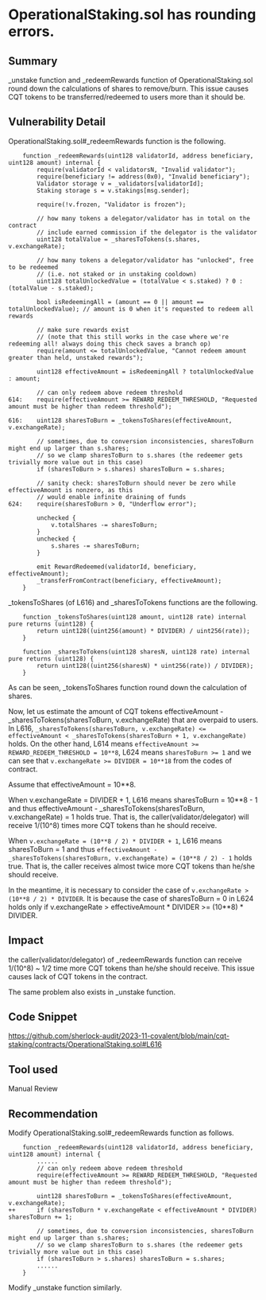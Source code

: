 # OperationalStaking.sol has rounding errors.

## Summary
_unstake function and _redeemRewards function of OperationalStaking.sol round down the calculations of shares to remove/burn.
This issue causes CQT tokens to be transferred/redeemed to users more than it should be.

## Vulnerability Detail
OperationalStaking.sol#_redeemRewards function is the following.
```solidity
    function _redeemRewards(uint128 validatorId, address beneficiary, uint128 amount) internal {
        require(validatorId < validatorsN, "Invalid validator");
        require(beneficiary != address(0x0), "Invalid beneficiary");
        Validator storage v = _validators[validatorId];
        Staking storage s = v.stakings[msg.sender];

        require(!v.frozen, "Validator is frozen");

        // how many tokens a delegator/validator has in total on the contract
        // include earned commission if the delegator is the validator
        uint128 totalValue = _sharesToTokens(s.shares, v.exchangeRate);

        // how many tokens a delegator/validator has "unlocked", free to be redeemed
        // (i.e. not staked or in unstaking cooldown)
        uint128 totalUnlockedValue = (totalValue < s.staked) ? 0 : (totalValue - s.staked);

        bool isRedeemingAll = (amount == 0 || amount == totalUnlockedValue); // amount is 0 when it's requested to redeem all rewards

        // make sure rewards exist
        // (note that this still works in the case where we're redeeming all! always doing this check saves a branch op)
        require(amount <= totalUnlockedValue, "Cannot redeem amount greater than held, unstaked rewards");

        uint128 effectiveAmount = isRedeemingAll ? totalUnlockedValue : amount;

        // can only redeem above redeem threshold
614:    require(effectiveAmount >= REWARD_REDEEM_THRESHOLD, "Requested amount must be higher than redeem threshold");

616:    uint128 sharesToBurn = _tokensToShares(effectiveAmount, v.exchangeRate);

        // sometimes, due to conversion inconsistencies, sharesToBurn might end up larger than s.shares;
        // so we clamp sharesToBurn to s.shares (the redeemer gets trivially more value out in this case)
        if (sharesToBurn > s.shares) sharesToBurn = s.shares;

        // sanity check: sharesToBurn should never be zero while effectiveAmount is nonzero, as this
        // would enable infinite draining of funds
624:    require(sharesToBurn > 0, "Underflow error");

        unchecked {
            v.totalShares -= sharesToBurn;
        }
        unchecked {
            s.shares -= sharesToBurn;
        }

        emit RewardRedeemed(validatorId, beneficiary, effectiveAmount);
        _transferFromContract(beneficiary, effectiveAmount);
    }
```
_tokensToShares (of L616) and _sharesToTokens functions are the following.
```solidity
    function _tokensToShares(uint128 amount, uint128 rate) internal pure returns (uint128) {
        return uint128((uint256(amount) * DIVIDER) / uint256(rate));
    }

    function _sharesToTokens(uint128 sharesN, uint128 rate) internal pure returns (uint128) {
        return uint128((uint256(sharesN) * uint256(rate)) / DIVIDER);
    }
```
As can be seen, _tokensToShares function round down the calculation of shares.

Now, let us estimate the amount of CQT tokens effectiveAmount - _sharesToTokens(sharesToBurn, v.exchangeRate) that are overpaid to users.
In L616, `_sharesToTokens(sharesToBurn, v.exchangeRate) <= effectiveAmount < _sharesToTokens(sharesToBurn + 1, v.exchangeRate)` holds.
On the other hand, L614 means `effectiveAmount >= REWARD_REDEEM_THRESHOLD = 10**8`, L624 means `sharesToBurn >= 1` and we can see that `v.exchangeRate >= DIVIDER = 10**18` from the codes of contract.

Assume that effectiveAmount = 10**8.

When v.exchangeRate = DIVIDER + 1, L616 means sharesToBurn = 10**8 - 1 and thus effectiveAmount - _sharesToTokens(sharesToBurn, v.exchangeRate) = 1 holds true.
That is, the caller(validator/delegator) will receive 1/(10^8) times more CQT tokens than he should receive.

When `v.exchangeRate = (10**8 / 2) * DIVIDER + 1`, L616 means sharesToBurn = 1 and thus `effectiveAmount - _sharesToTokens(sharesToBurn, v.exchangeRate) = (10**8 / 2) - 1` holds true.
That is, the caller receives almost twice more CQT tokens than he/she should receive.

In the meantime, it is necessary to consider the case of `v.exchangeRate > (10**8 / 2) * DIVIDER`.
It is because the case of sharesToBurn = 0 in L624 holds only if v.exchangeRate > effectiveAmount * DIVIDER >= (10**8) * DIVIDER.

## Impact
the caller(validator/delegator) of _redeemRewards function can receive 1/(10^8) ~ 1/2 time more CQT tokens than he/she should receive.
This issue causes lack of CQT tokens in the contract.

The same problem also exists in _unstake function.

## Code Snippet
https://github.com/sherlock-audit/2023-11-covalent/blob/main/cqt-staking/contracts/OperationalStaking.sol#L616

## Tool used
Manual Review

## Recommendation
Modify OperationalStaking.sol#_redeemRewards function as follows.
```solidity
    function _redeemRewards(uint128 validatorId, address beneficiary, uint128 amount) internal {
        ......
        // can only redeem above redeem threshold
        require(effectiveAmount >= REWARD_REDEEM_THRESHOLD, "Requested amount must be higher than redeem threshold");

        uint128 sharesToBurn = _tokensToShares(effectiveAmount, v.exchangeRate);
++      if (sharesToBurn * v.exchangeRate < effectiveAmount * DIVIDER) sharesToBurn += 1;

        // sometimes, due to conversion inconsistencies, sharesToBurn might end up larger than s.shares;
        // so we clamp sharesToBurn to s.shares (the redeemer gets trivially more value out in this case)
        if (sharesToBurn > s.shares) sharesToBurn = s.shares;
        ......
    }
```
Modify _unstake function similarly.